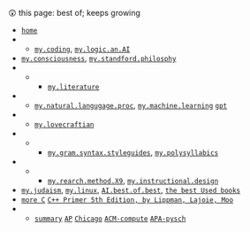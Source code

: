 😲  this page: best of; keeps growing  
- [`home`](https://github.com/bbe2/my_library)  
- - [`my.coding`](https://github.com/bbe2/my_library/tree/coding.books), [`my.logic.an.AI`](https://github.com/bbe2/my_library/tree/logic)  
-  [`my.consciousness`](https://github.com/bbe2/my_library/tree/consciousness), [`my.standford.philosphy`](https://github.com/bbe2/my_library/tree/philosophy)  
- - - [`my.literature`](https://github.com/bbe2/my_library/tree/literature)  
- - [`my.natural.langugage.proc`](https://github.com/bbe2/my_library/tree/natural.language.processing), [`my.machine.learning`](https://github.com/bbe2/my_library/tree/machine.learning)    [`gpt`](https://github.com/bbe2/my_library/tree/gpt)  
- - [`my.lovecraftian`](https://github.com/bbe2/my_library/tree/lovecraftian)  
- - - [`my.gram.syntax.styleguides`](https://github.com/bbe2/my_library/tree/syntax_grammar_style_guides), [`my.polysyllabics`](https://github.com/bbe2/my_library/tree/polysyllabics)  
- - - [`my.rearch.method.X9`](https://github.com/bbe2/my_library/tree/research.methods.biblio.X9.methods), [`my.instructional.design`](https://github.com/bbe2/my_library/tree/instructional.design)  
-  [`my.judaism`](https://github.com/bbe2/my_library/tree/judaism), [`my.linux`](https://github.com/bbe2/my_library/tree/linux), [`AI.best.of.best`](https://github.com/bbe2/my_library/tree/AI.the.best.of.best), [`the best Used books`](https://www.abebooks.com/)  
- [`more C`](https://github.com/bbe2/my_library/edit/coding.books/README.md)  [`C++ Primer 5th Edition, by Lippman, Lajoie, Moo`](https://www.amazon.com/Primer-5th-Stanley-B-Lippman/dp/0321714113/ref=sr_1_1?crid=18GTQEVGBW184&keywords=c%2B%2B+primer&qid=1684802643&sprefix=c%2B%2B+primer%2Caps%2C112&sr=8-1 )  
- - [`summary`](https://owl.purdue.edu/owl/avoiding_plagiarism/guide_overview%20.html)  [`AP`](https://www.apstylebook.com/?_ga=2.156527229.756556437.1677109102-720682068.1677109102) [`Chicago`](https://www.chicagomanualofstyle.org/home.html?_ga=2.156527229.756556437.1677109102-720682068.1677109102) [`ACM-compute`](https://www.acm.org/publications/authors/reference-formatting?_ga=2.154741118.756556437.1677109102-720682068.1677109102) [`APA-pysch`](https://apastyle.apa.org/style-grammar-guidelines)  
